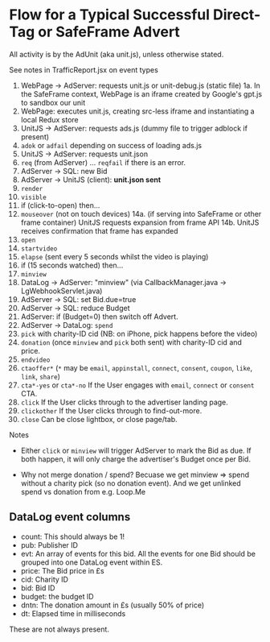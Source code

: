 
# Flow for a Typical Successful Direct-Tag or SafeFrame Advert

All activity is by the AdUnit (aka unit.js), unless otherwise stated.

See notes in TrafficReport.jsx on event types


1. WebPage -> AdServer: requests unit.js or unit-debug.js (static file)
1a. In the SafeFrame context, WebPage is an iframe created by Google's gpt.js to sandbox our unit
2. WebPage: executes unit.js, creating src-less iframe and instantiating a local Redux store
5. UnitJS -> AdServer: requests ads.js (dummy file to trigger adblock if present)
6. `adok` or `adfail` depending on success of loading ads.js
7. UnitJS -> AdServer: requests unit.json
8. `req` (from AdServer) ... `reqfail` if there is an error.
9. AdServer -> SQL: new Bid
10. AdServer -> UnitJS (client): **unit.json sent**
11. `render`
12. `visible`
13. if (click-to-open) then...
14. `mouseover` (not on touch devices)
14a. (if serving into SafeFrame or other frame container) UnitJS requests expansion from frame API
14b. UnitJS receives confirmation that frame has expanded
15. `open`
16. `startvideo`
17. `elapse` (sent every 5 seconds whilst the video is playing)
18. if (15 seconds watched) then...
19. `minview`
20. DataLog -> AdServer: "minview" (via CallbackManager.java -> LgWebhookServlet.java)
21. AdServer -> SQL: set Bid.due=true
22. AdServer -> SQL: reduce Budget
23. AdServer: if (Budget=0) then switch off Advert.
24. AdServer -> DataLog: `spend`
25. `pick` with charity-ID cid (NB: on iPhone, pick happens before the video)
26. `donation` (once `minview` and `pick` both sent) with charity-ID cid and price.
27. `endvideo`
28. `ctaoffer*` (`*` may be `email`, `appinstall`, `connect`, `consent`, `coupon`, `like`, `link`, `share`)
29. `cta*-yes` or `cta*-no` If the User engages with `email`, `connect` or `consent` CTA.
30. `click` If the User clicks through to the advertiser landing page.
31. `clickother` If the User clicks through to find-out-more.
32. `close` Can be close lightbox, or close page/tab.

Notes

 - Either `click` or `minview` will trigger AdServer to mark the Bid as due. If both happen, it will only charge the advertiser's Budget once per Bid.

 - Why not merge donation / spend?
Becuase we get minview => spend without a charity pick (so no donation event).
And we get unlinked spend vs donation from e.g. Loop.Me


## DataLog event columns

 - count: This should always be 1!
 - pub: Publisher ID
 - evt: An array of events for this bid. 
 All the events for one Bid should be grouped into one DataLog event within ES.
 - price: The Bid price in £s
 - cid: Charity ID
 - bid: Bid ID
 - budget: the budget ID
 - dntn: The donation amount in £s (usually 50% of price)
 - dt: Elapsed time in milliseconds

These are not always present.
